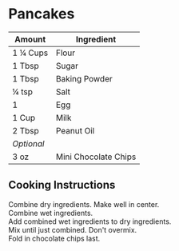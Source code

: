 # Pancakes  
  
|Amount|Ingredient|  
|----|----|  
1 ¼ Cups | Flour  
1 Tbsp | Sugar  
1 Tbsp | Baking Powder  
¼ tsp | Salt  
1 | Egg  
1 Cup | Milk  
2 Tbsp | Peanut Oil  
*Optional*|  
3 oz | Mini Chocolate Chips  
  
## Cooking Instructions  
Combine dry ingredients. Make well in center.  
Combine wet ingredients.  
Add combined wet ingredients to dry ingredients.  
Mix until just combined. Don't overmix.  
Fold in chocolate chips last.  
  
  
  